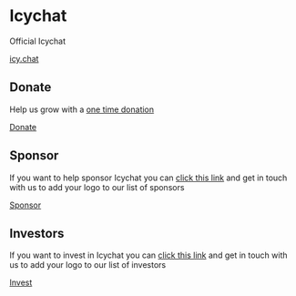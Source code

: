 # Icychat
Official Icychat

[icy.chat](https://icy.chat)

## Donate

Help us grow with a [one time donation](https://donate.stripe.com/7sIeY92cOgVU9X27ss)

[Donate](https://donate.stripe.com/7sIeY92cOgVU9X27ss)

## Sponsor

If you want to help sponsor Icychat you can [click this link](https://buy.stripe.com/dR63fr04G4983yE289) and get in touch with us to add your logo to our list of sponsors

[Sponsor](https://buy.stripe.com/dR63fr04G4983yE289)

## Investors

If you want to invest in Icychat you can [click this link](mailto:admin@icy.chat?subject=Investors) and get in touch with us to add your logo to our list of investors

[Invest](mailto:admin@icy.chat?subject=Investors)
